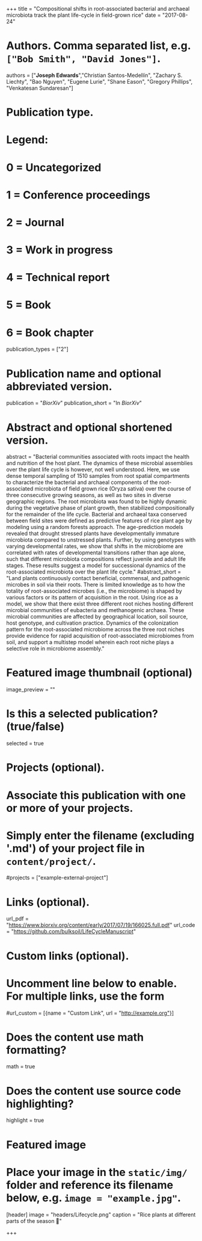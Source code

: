 +++
title = "Compositional shifts in root-associated bacterial and archaeal microbiota track the plant life-cycle in field-grown rice"
date = "2017-08-24"

# Authors. Comma separated list, e.g. `["Bob Smith", "David Jones"]`.
authors = ["**Joseph Edwards**","Christian Santos-Medellín", "Zachary S. Liechty", "Bao Nguyen", "Eugene Lurie", "Shane Eason", "Gregory Phillips", "Venkatesan Sundaresan"]

# Publication type.
# Legend:
# 0 = Uncategorized
# 1 = Conference proceedings
# 2 = Journal
# 3 = Work in progress
# 4 = Technical report
# 5 = Book
# 6 = Book chapter
publication_types = ["2"]

# Publication name and optional abbreviated version.
publication = "*BiorXiv*"
publication_short = "In *BiorXiv*"

# Abstract and optional shortened version.
abstract = "Bacterial communities associated with roots impact the health and nutrition of the host plant. The dynamics of these microbial assemblies over the plant life cycle is however, not well understood. Here, we use dense temporal sampling of 1510 samples from root spatial compartments to characterize the bacterial and archaeal components of the root-associated microbiota of field grown rice (Oryza sativa) over the course of three consecutive growing seasons, as well as two sites in diverse geographic regions. The root microbiota was found to be highly dynamic during the vegetative phase of plant growth, then stabilized compositionally for the remainder of the life cycle. Bacterial and archaeal taxa conserved between field sites were defined as predictive features of rice plant age by modeling using a random forests approach. The age-prediction models revealed that drought stressed plants have developmentally immature microbiota compared to unstressed plants. Further, by using genotypes with varying developmental rates, we show that shifts in the microbiome are correlated with rates of developmental transitions rather than age alone, such that different microbiota compositions reflect juvenile and adult life stages. These results suggest a model for successional dynamics of the root-associated microbiota over the plant life cycle."
#abstract_short = "Land plants continuously contact beneficial, commensal, and pathogenic microbes in soil via their roots. There is limited knowledge as to how the totality of root-associated microbes (i.e., the microbiome) is shaped by various factors or its pattern of acquisition in the root. Using rice as a model, we show that there exist three different root niches hosting different microbial communities of eubacteria and methanogenic archaea. These microbial communities are affected by geographical location, soil source, host genotype, and cultivation practice. Dynamics of the colonization pattern for the root-associated microbiome across the three root niches provide evidence for rapid acquisition of root-associated microbiomes from soil, and support a multistep model wherein each root niche plays a selective role in microbiome assembly."

# Featured image thumbnail (optional)
image_preview = ""

# Is this a selected publication? (true/false)
selected = true

# Projects (optional).
#   Associate this publication with one or more of your projects.
#   Simply enter the filename (excluding '.md') of your project file in `content/project/`.
#projects = ["example-external-project"]

# Links (optional).
url_pdf = "https://www.biorxiv.org/content/early/2017/07/19/166025.full.pdf"
url_code = "https://github.com/bulksoil/LifeCycleManuscript"


# Custom links (optional).
#   Uncomment line below to enable. For multiple links, use the form 
#url_custom = [{name = "Custom Link", url = "http://example.org"}]

# Does the content use math formatting?
math = true

# Does the content use source code highlighting?
highlight = true

# Featured image
# Place your image in the `static/img/` folder and reference its filename below, e.g. `image = "example.jpg"`.
[header]
image = "headers/Lifecycle.png"
caption = "Rice plants at different parts of the season :ear_of_rice:"

+++